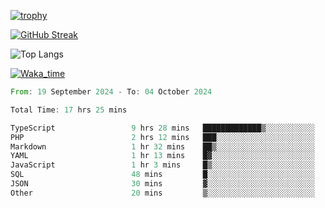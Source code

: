<!--
**ren-joey/ren-joey** is a ✨ _special_ ✨ repository because its `README.md` (this file) appears on your GitHub profile.

Here are some ideas to get you started:

- 🔭 I’m currently working on ...
- 🌱 I’m currently learning ...
- 👯 I’m looking to collaborate on ...
- 🤔 I’m looking for help with ...
- 💬 Ask me about ...
- 📫 How to reach me: ...
- 😄 Pronouns: ...
- ⚡ Fun fact: ...
-->

[![trophy](https://github-profile-trophy.vercel.app/?username=ren-joey&theme=darkhub)](https://github.com/ren-joey)

[![GitHub Streak](https://streak-stats.demolab.com/?user=ren-joey&theme=dark)](https://github.com/ren-joey)

![Top Langs](https://github-readme-stats.vercel.app/api/top-langs?username=ren-joey&show_icons=true&layout=compact&locale=en&hide=html,CSS,scss,Pug,Twig&theme=dark)

[![Waka_time](https://github-readme-stats.vercel.app/api/wakatime?username=joeyren&theme=dark)](https://github.com/ren-joey)

<!--START_SECTION:waka-->

```rust
From: 19 September 2024 - To: 04 October 2024

Total Time: 17 hrs 25 mins

TypeScript                 9 hrs 28 mins   █████████████▒░░░░░░░░░░░   53.33 %
PHP                        2 hrs 12 mins   ███░░░░░░░░░░░░░░░░░░░░░░   12.40 %
Markdown                   1 hr 32 mins    ██▒░░░░░░░░░░░░░░░░░░░░░░   08.67 %
YAML                       1 hr 13 mins    █▓░░░░░░░░░░░░░░░░░░░░░░░   06.87 %
JavaScript                 1 hr 3 mins     █▒░░░░░░░░░░░░░░░░░░░░░░░   05.93 %
SQL                        48 mins         █░░░░░░░░░░░░░░░░░░░░░░░░   04.54 %
JSON                       30 mins         ▓░░░░░░░░░░░░░░░░░░░░░░░░   02.87 %
Other                      20 mins         ▒░░░░░░░░░░░░░░░░░░░░░░░░   01.96 %
```

<!--END_SECTION:waka-->
